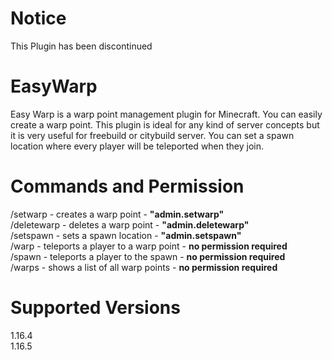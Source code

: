 # Notice
This Plugin has been discontinued

# EasyWarp

Easy Warp is a warp point management plugin for Minecraft. You can easily create a warp point. This plugin is ideal for any kind of server concepts but it is very useful for freebuild or citybuild server. You can set a spawn location where every player will be teleported when they join.

# Commands and Permission
/setwarp - creates a warp point - **"admin.setwarp"**  
/deletewarp - deletes a warp point - **"admin.deletewarp"**  
/setspawn - sets a spawn location - **"admin.setspawn"**  
/warp - teleports a player to a warp point - **no permission required**  
/spawn - teleports a player to the spawn - **no permission required**  
/warps - shows a list of all warp points - **no permission required**  

# Supported Versions
1.16.4  
1.16.5

